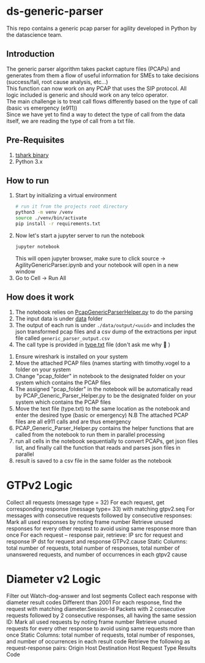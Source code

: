# ds-generic-parser
This repo contains a generic pcap parser for agility developed in Python by the datascience team.

## Introduction
The generic parser algorithm takes packet capture files (PCAPs) and generates from them a flow of useful information for SMEs to take decisions (success/fail, root cause analysis, etc...)  
This function can now work on any PCAP that uses the SIP protocol. All logic included is generic and should work on any telco operator.  
The main challenge is to treat call flows differently based on the type of call (basic vs emergency (e911))  
Since we have yet to find a way to detect the type of call from the data itself, we are reading the type of call from a txt file.  

## Pre-Requisites
1. [tshark binary](https://www.wireshark.org/download.html)
2. Python 3.x

## How to run
1. Start by initializing a virtual environment
    ```bash
    # run it from the projects root directory
    python3 -m venv /venv
    source ./venv/bin/activate
    pip install -r requirements.txt
    ```
1. Now let's start a jupyter server to run the notebook
    ```bash
    jupyter notebook
    ```
    This will open jupyter browser, make sure to click source -> AgilityGenericParser.ipynb and your notebook will open in a new window
1. Go to Cell -> Run All

## How does it work
1. The notebook relies on [PcapGenericParserHelper.py](./PcapGenericParserHelper.py) to do the parsing
1. The input data is under [data](./data) folder
1. The output of each run is under `./data/output/<uuid>` and includes the json transformed pcap files and a csv dump of the extractions per input file called `generic_parser_output.csv`
1. The call type is provided in [type.txt](./data/type.txt) file (don't ask me why :thinking: )


1) Ensure wireshark is installed on your system
2) Move the attached PCAP files (names starting with timothy.vogel to a folder on your system
3) Change "pcap_folder" in notebook to the designated folder on your system which contains the PCAP files
4) The assigned "pcap_folder" in the notebook will be automatically read by PCAP_Generic_Parser_Helper.py to be the designated folder on your system which contains the PCAP files
5) Move the text file (type.txt) to the same location as the notebook and enter the desired type (basic or emergency)
N.B The attached PCAP files are all e911 calls and are thus emergency
6) PCAP_Generic_Parser_Helper.py contains the helper functions that are called from the notebook to run them in parallel processing
7) run all cells in the notebook sequentially to convert PCAPs, get json files list, and finally call the function that reads and parses json files in parallel
8) result is saved to a csv file in the same folder as the notebook

# GTPv2 Logic
Collect all requests (message type = 32)
For each request, get corresponding response (message type= 33) with matching gtpv2.seq
For messages with consecutive requests followed by consecutive responses:
Mark all used responses by noting frame number
Retrieve unused responses for every other request to avoid using same response more than once
For each request – response pair, retrieve:
IP src for request and response
IP dst for request and response
GTPv2.cause
Static Columns: total number of requests, total number of responses, total number of unanswered requests, and number of occurrences in each gtpv2 cause

# Diameter v2 Logic
Filter out Watch-dog-answer and lost segments 
Collect each response with diameter result codes Different than 2001 
For each response, find the request with matching diameter.Session-Id
Packets with 2 consecutive requests followed by 2 consecutive responses, all having the same session ID:
Mark all used requests by noting frame number
Retrieve unused requests for every other response to avoid using same requests more than once
Static Columns: total number of requests, total number of responses, and number of occurrences in each result code
Retrieve the following as request-response pairs:
Origin Host
Destination Host
Request Type
Results Code